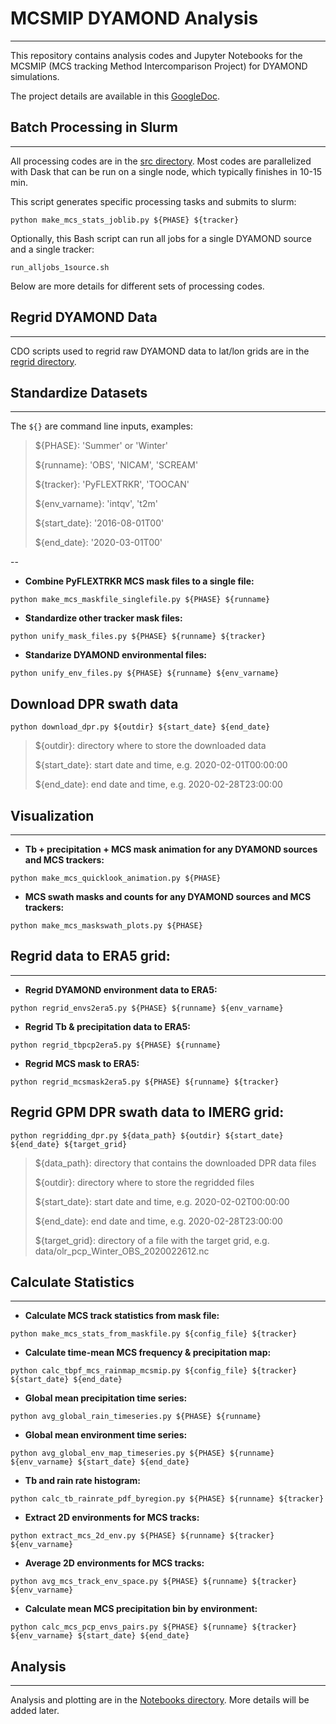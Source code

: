 # **MCSMIP DYAMOND Analysis**


---
This repository contains analysis codes and Jupyter Notebooks for the MCSMIP (MCS tracking Method Intercomparison Project) for DYAMOND simulations.

The project details are available in this [GoogleDoc](https://docs.google.com/document/d/1vdSJmqrmpch6Ck68Jbt00WF6RG2SBWxLJ6zmocKb9Y4/edit?usp=sharing).


## Batch Processing in Slurm
---

All processing codes are in the [src directory](https://github.com/WACCEM/MCSMIP-DYAMOND/tree/main/src). Most codes are parallelized with Dask that can be run on a single node, which typically finishes in 10-15 min.

This script generates specific processing tasks and  submits to slurm:

`python make_mcs_stats_joblib.py ${PHASE} ${tracker}`

Optionally, this Bash script can run all jobs for a single DYAMOND source and a single tracker:

`run_alljobs_1source.sh`

Below are more details for different sets of processing codes.


## Regrid DYAMOND Data
---
CDO scripts used to regrid raw DYAMOND data to lat/lon grids are in the [regrid directory](https://github.com/WACCEM/MCSMIP-DYAMOND/tree/main/regrid).


## Standardize Datasets
---

The `${}` are command line inputs, examples:

> ${PHASE}: 'Summer' or 'Winter'
> 
> ${runname}: 'OBS', 'NICAM', 'SCREAM'
> 
> ${tracker}: 'PyFLEXTRKR', 'TOOCAN'
> 
> ${env_varname}: 'intqv', 't2m'
> 
> ${start_date}: '2016-08-01T00'
> 
> ${end_date}: '2020-03-01T00'

--

* **Combine PyFLEXTRKR MCS mask files to a single file:**

`python make_mcs_maskfile_singlefile.py ${PHASE} ${runname}`

* **Standardize other tracker mask files:**

`python unify_mask_files.py ${PHASE} ${runname} ${tracker}`

* **Standarize DYAMOND environmental files:**

`python unify_env_files.py ${PHASE} ${runname} ${env_varname}`

## Download DPR swath data 

`python download_dpr.py ${outdir} ${start_date} ${end_date}`

> ${outdir}: directory where to store the downloaded data 
> 
> ${start_date}: start date and time, e.g. 2020-02-01T00:00:00
> 
> ${end_date}: end date and time, e.g. 2020-02-28T23:00:00

## Visualization

---
* **Tb + precipitation + MCS mask animation for any DYAMOND sources and MCS trackers:**

`python make_mcs_quicklook_animation.py ${PHASE}`

* **MCS swath masks and counts for any DYAMOND sources and MCS trackers:**

`python make_mcs_maskswath_plots.py ${PHASE}`


## Regrid data to ERA5 grid:
---
* **Regrid DYAMOND environment data to ERA5:**

`python regrid_envs2era5.py ${PHASE} ${runname} ${env_varname}`

* **Regrid Tb & precipitation data to ERA5:**

`python regrid_tbpcp2era5.py ${PHASE} ${runname}`

* **Regrid MCS mask to ERA5:**

`python regrid_mcsmask2era5.py ${PHASE} ${runname} ${tracker}`

## Regrid GPM DPR swath data to IMERG grid:

`python regridding_dpr.py ${data_path} ${outdir} ${start_date} ${end_date} ${target_grid}`

> 
> ${data_path}: directory that contains the downloaded DPR data files
> 
> ${outdir}: directory where to store the regridded files  
> 
> ${start_date}: start date and time, e.g. 2020-02-02T00:00:00
> 
> ${end_date}: end date and time, e.g. 2020-02-28T23:00:00
> 
> ${target_grid}: directory of a file with the target grid, e.g. data/olr_pcp_Winter_OBS_2020022612.nc


## Calculate Statistics

---
* **Calculate MCS track statistics from mask file:**

`python make_mcs_stats_from_maskfile.py ${config_file} ${tracker}`

* **Calculate time-mean MCS frequency & precipitation map:**

`python calc_tbpf_mcs_rainmap_mcsmip.py ${config_file} ${tracker} ${start_date} ${end_date}`

* **Global mean precipitation time series:**

`python avg_global_rain_timeseries.py ${PHASE} ${runname}`

* **Global mean environment time series:**

`python avg_global_env_map_timeseries.py ${PHASE} ${runname} ${env_varname} ${start_date} ${end_date}`

* **Tb and rain rate histogram:**

`python calc_tb_rainrate_pdf_byregion.py ${PHASE} ${runname} ${tracker}`

* **Extract 2D environments for MCS tracks:**

`python extract_mcs_2d_env.py ${PHASE} ${runname} ${tracker} ${env_varname}`

* **Average 2D environments for MCS tracks:**

`python avg_mcs_track_env_space.py ${PHASE} ${runname} ${tracker} ${env_varname}`

* **Calculate mean MCS precipitation bin by environment:**

`python calc_mcs_pcp_envs_pairs.py ${PHASE} ${runname} ${tracker} ${env_varname} ${start_date} ${end_date}`

## Analysis 
---
Analysis and plotting are in the [Notebooks directory](https://github.com/WACCEM/MCSMIP-DYAMOND/tree/main/Notebooks). More details will be added later.